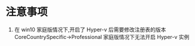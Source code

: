 # 注意事项

1. 在 win10 家庭版情况下,开启了 Hyper-v 后需要修改注册表的版本 CoreCountrySpecific->Professional
   家庭版情况下无法开启 Hyper-v 实例
